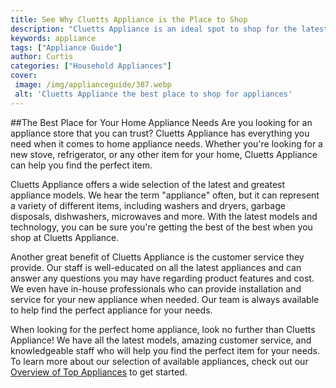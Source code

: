 ```yaml
---
title: See Why Cluetts Appliance is the Place to Shop
description: "Cluetts Appliance is an ideal spot to shop for the latest kitchen and cooking essentials Find out why they stand apart from the crowd and why their customer service is second to none"
keywords: appliance
tags: ["Appliance Guide"]
author: Curtis
categories: ["Household Appliances"]
cover: 
 image: /img/applianceguide/387.webp
 alt: 'Cluetts Appliance the best place to shop for appliances'
---
```

##The Best Place for Your Home Appliance Needs
Are you looking for an appliance store that you can trust? Cluetts Appliance has everything you need when it comes to home appliance needs. Whether you're looking for a new stove, refrigerator, or any other item for your home, Cluetts Appliance can help you find the perfect item.

Cluetts Appliance offers a wide selection of the latest and greatest appliance models. We hear the term "appliance" often, but it can represent a variety of different items, including washers and dryers, garbage disposals, dishwashers, microwaves and more. With the latest models and technology, you can be sure you're getting the best of the best when you shop at Cluetts Appliance.

Another great benefit of Cluetts Appliance is the customer service they provide. Our staff is well-educated on all the latest appliances and can answer any questions you may have regarding product features and cost. We even have in-house professionals who can provide installation and service for your new appliance when needed. Our team is always available to help find the perfect appliance for your needs.

When looking for the perfect home appliance, look no further than Cluetts Appliance! We have all the latest models, amazing customer service, and knowledgeable staff who will help you find the perfect item for your needs. To learn more about our selection of available appliances, check out our [Overview of Top Appliances](./pages/appliance-overview) to get started.
